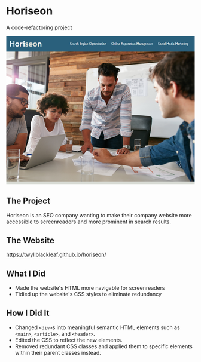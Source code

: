 # Horiseon
A code-refactoring project

![The Horiseon website's nav and hero sections](/assets/images/horiseon-website-image.png)

## The Project

Horiseon is an SEO company wanting to make their company website more accessible to screenreaders and more prominent in search results.

## The Website

<https://twyllblackleaf.github.io/horiseon/>

## What I Did

- Made the website's HTML more navigable for screenreaders 
- Tidied up the website's CSS styles to eliminate redundancy

## How I Did It

- Changed `<div>`s into meaningful semantic HTML elements such as `<main>`, `<article>`, and `<header>`.
- Edited the CSS to reflect the new elements.
- Removed redundant CSS classes and applied them to specific elements within their parent classes instead.
